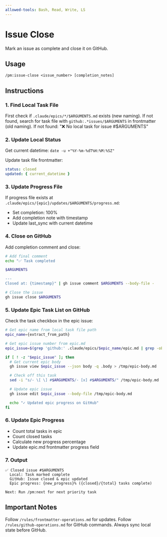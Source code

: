 ```yaml
---
allowed-tools: Bash, Read, Write, LS
---
```


# Issue Close

Mark an issue as complete and close it on GitHub.

## Usage

```
/pm:issue-close <issue_number> [completion_notes]
```

## Instructions

### 1. Find Local Task File

First check if `.claude/epics/*/$ARGUMENTS.md` exists (new naming). If not
found, search for task file with `github:.*issues/$ARGUMENTS` in frontmatter
(old naming). If not found: "❌ No local task for issue #$ARGUMENTS"

### 2. Update Local Status

Get current datetime: `date -u +"%Y-%m-%dT%H:%M:%SZ"`

Update task file frontmatter:

```yaml
status: closed
updated: { current_datetime }
```

### 3. Update Progress File

If progress file exists at
`.claude/epics/{epic}/updates/$ARGUMENTS/progress.md`:

- Set completion: 100%
- Add completion note with timestamp
- Update last_sync with current datetime

### 4. Close on GitHub

Add completion comment and close:

```bash
# Add final comment
echo "✅ Task completed

$ARGUMENTS

---
Closed at: {timestamp}" | gh issue comment $ARGUMENTS --body-file -

# Close the issue
gh issue close $ARGUMENTS
```

### 5. Update Epic Task List on GitHub

Check the task checkbox in the epic issue:

```bash
# Get epic name from local task file path
epic_name={extract_from_path}

# Get epic issue number from epic.md
epic_issue=$(grep 'github:' .claude/epics/$epic_name/epic.md | grep -oE '[0-9]+$')

if [ ! -z "$epic_issue" ]; then
  # Get current epic body
  gh issue view $epic_issue --json body -q .body > /tmp/epic-body.md

  # Check off this task
  sed -i "s/- \[ \] #$ARGUMENTS/- [x] #$ARGUMENTS/" /tmp/epic-body.md

  # Update epic issue
  gh issue edit $epic_issue --body-file /tmp/epic-body.md

  echo "✓ Updated epic progress on GitHub"
fi
```

### 6. Update Epic Progress

- Count total tasks in epic
- Count closed tasks
- Calculate new progress percentage
- Update epic.md frontmatter progress field

### 7. Output

```
✅ Closed issue #$ARGUMENTS
  Local: Task marked complete
  GitHub: Issue closed & epic updated
  Epic progress: {new_progress}% ({closed}/{total} tasks complete)

Next: Run /pm:next for next priority task
```

## Important Notes

Follow `/rules/frontmatter-operations.md` for updates. Follow
`/rules/github-operations.md` for GitHub commands. Always sync local state
before GitHub.
